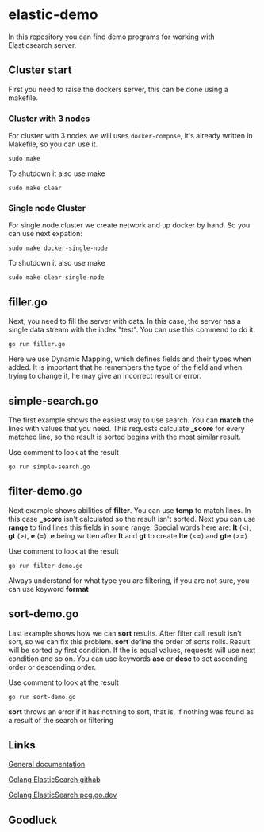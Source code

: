 # elastic-demo
In this repository you can find demo programs for working with Elasticsearch server.

## Cluster start
First you need to raise the dockers server, this can be done using a makefile.

### Cluster with 3 nodes 
For cluster with 3 nodes we will uses ```docker-compose```, it's already written in Makefile, so you can use it. 
```
sudo make
```
To shutdown it also use make
```
sudo make clear
```
### Single node Cluster
For single node cluster we create network and up docker by hand. So you can use next expation:
```
sudo make docker-single-node
```
To shutdown it also use make
```
sudo make clear-single-node
```
## filler.go
Next, you need to fill the server with data. In this case, the server has a single data stream with the index "test". You can use this commend to do it.
```
go run filler.go
```
Here we use Dynamic Mapping, which defines fields and their types when added. It is important that he remembers the type of the field and when trying to change it, he may give an incorrect result or error.

## simple-search.go
The first example shows the easiest way to use search. You can **match** the lines with values that you need. This requests calculate  **_score** for every matched line, so the result is sorted begins with the most similar result.

Use comment to look at the result
```
go run simple-search.go
```

## filter-demo.go
Next example shows abilities  of **filter**. You can use **temp** to match lines. In this case **_score** isn't calculated so the result isn't sorted. Next you can use **range** to find lines this fields in some range. Special  words here are: **lt** (<), **gt** (>), **e** (=). **e** being written after **lt** and **gt** to create **lte** (<=) and **gte** (>=).

Use comment to look at the result
```
go run filter-demo.go
```
Always understand for what type you are filtering, if you are not sure, you can use keyword **format**

## sort-demo.go
Last example shows how we can **sort** results. After filter call result isn't sort, so we can fix this problem. **sort** define the order of sorts rolls. Result will be sorted by first condition. If the is equal values, requests will use next condition and so on. You can use keywords **asc** or **desc** to set ascending order or descending order.

Use comment to look at the result
```
go run sort-demo.go
```
**sort** throws an error if it has nothing to sort, that is, if nothing was found as a result of the search or filtering

## Links

[General documentation](https://www.elastic.co/guide/index.html)

[Golang ElasticSearch githab](https://github.com/elastic/go-elasticsearch) 

[Golang ElasticSearch pcg.go.dev](https://pkg.go.dev/github.com/elastic/go-easticsearch)



## Goodluck 
